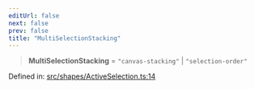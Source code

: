 ```yaml
---
editUrl: false
next: false
prev: false
title: "MultiSelectionStacking"
---
```


> **MultiSelectionStacking** = `"canvas-stacking"` \| `"selection-order"`

Defined in: [src/shapes/ActiveSelection.ts:14](https://github.com/fabricjs/fabric.js/blob/9a792f4b7b8031f02ec7ea4ce8c99f810e45cfec/src/shapes/ActiveSelection.ts#L14)
